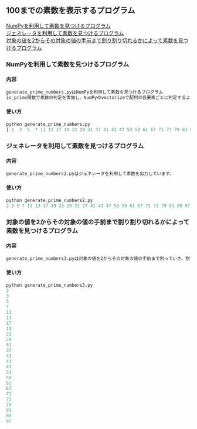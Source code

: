 ## 100までの素数を表示するプログラム

[NumPyを利用して素数を見つけるプログラム](#numpyを利用して素数を見つけるプログラム)  
[ジェネレータを利用して素数を見つけるプログラム](#ジェネレータを利用して素数を見つけるプログラム)  
[対象の値を2からその対象の値の手前まで割り割り切れるかによって素数を見つけるプログラム](#対象の値を2からその対象の値の手前まで割り割り切れるかによって素数を見つけるプログラム)  

### NumPyを利用して素数を見つけるプログラム
#### 内容
```md
generate_prime_numbers.pyはNumPyを利用して素数を見つけるプログラム
is_prime関数で素数の判定を実施し、NumPyのvectorizeで配列の各要素ごとに判定するようにしています。
```
#### 使い方
```python
python generate_prime_numbers.py
[ 2  3  5  7 11 13 17 19 23 29 31 37 41 43 47 53 59 61 67 71 73 79 83 89 97]
```

### ジェネレータを利用して素数を見つけるプログラム
#### 内容
```md
generate_prime_numbers2.pyはジェネレータを利用して素数を出力しています。
```
#### 使い方
```python
python generate_prime_numbers2.py
2 3 5 7 11 13 17 19 23 29 31 37 41 43 47 53 59 61 67 71 73 79 83 89 97
```

### 対象の値を2からその対象の値の手前まで割り割り切れるかによって素数を見つけるプログラム
#### 内容
```md
generate_prime_numbers3.pyは対象の値を2からその対象の値の手前まで割っていき、割り切れた場合は素数ではないため、それを判断対象とする。
```
#### 使い方
```python
python generate_prime_numbers3.py
2
3
5
7
11
13
17
19
23
29
31
37
41
43
47
53
59
61
67
71
73
79
83
89
97
```
